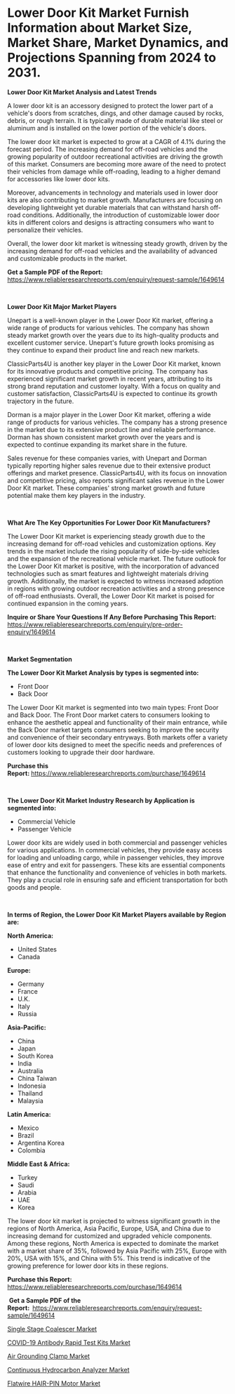 <p><h1>Lower Door Kit Market Furnish Information about Market Size, Market Share, Market Dynamics, and Projections Spanning from 2024 to 2031.</h1></p><p><strong>Lower Door Kit Market Analysis and Latest Trends</strong></p>
<p><p>A lower door kit is an accessory designed to protect the lower part of a vehicle's doors from scratches, dings, and other damage caused by rocks, debris, or rough terrain. It is typically made of durable material like steel or aluminum and is installed on the lower portion of the vehicle's doors.</p><p>The lower door kit market is expected to grow at a CAGR of 4.1% during the forecast period. The increasing demand for off-road vehicles and the growing popularity of outdoor recreational activities are driving the growth of this market. Consumers are becoming more aware of the need to protect their vehicles from damage while off-roading, leading to a higher demand for accessories like lower door kits.</p><p>Moreover, advancements in technology and materials used in lower door kits are also contributing to market growth. Manufacturers are focusing on developing lightweight yet durable materials that can withstand harsh off-road conditions. Additionally, the introduction of customizable lower door kits in different colors and designs is attracting consumers who want to personalize their vehicles.</p><p>Overall, the lower door kit market is witnessing steady growth, driven by the increasing demand for off-road vehicles and the availability of advanced and customizable products in the market.</p></p>
<p><strong>Get a Sample PDF of the Report:&nbsp;</strong> <a href="https://www.reliableresearchreports.com/enquiry/request-sample/1649614">https://www.reliableresearchreports.com/enquiry/request-sample/1649614</a></p>
<p>&nbsp;</p>
<p><strong>Lower Door Kit Major Market Players</strong></p>
<p><p>Unepart is a well-known player in the Lower Door Kit market, offering a wide range of products for various vehicles. The company has shown steady market growth over the years due to its high-quality products and excellent customer service. Unepart's future growth looks promising as they continue to expand their product line and reach new markets.</p><p>ClassicParts4U is another key player in the Lower Door Kit market, known for its innovative products and competitive pricing. The company has experienced significant market growth in recent years, attributing to its strong brand reputation and customer loyalty. With a focus on quality and customer satisfaction, ClassicParts4U is expected to continue its growth trajectory in the future.</p><p>Dorman is a major player in the Lower Door Kit market, offering a wide range of products for various vehicles. The company has a strong presence in the market due to its extensive product line and reliable performance. Dorman has shown consistent market growth over the years and is expected to continue expanding its market share in the future.</p><p>Sales revenue for these companies varies, with Unepart and Dorman typically reporting higher sales revenue due to their extensive product offerings and market presence. ClassicParts4U, with its focus on innovation and competitive pricing, also reports significant sales revenue in the Lower Door Kit market. These companies' strong market growth and future potential make them key players in the industry.</p></p>
<p>&nbsp;</p>
<p><strong>What Are The Key Opportunities For Lower Door Kit Manufacturers?</strong></p>
<p><p>The Lower Door Kit market is experiencing steady growth due to the increasing demand for off-road vehicles and customization options. Key trends in the market include the rising popularity of side-by-side vehicles and the expansion of the recreational vehicle market. The future outlook for the Lower Door Kit market is positive, with the incorporation of advanced technologies such as smart features and lightweight materials driving growth. Additionally, the market is expected to witness increased adoption in regions with growing outdoor recreation activities and a strong presence of off-road enthusiasts. Overall, the Lower Door Kit market is poised for continued expansion in the coming years.</p></p>
<p><strong>Inquire or Share Your Questions If Any Before Purchasing This Report:</strong> <a href="https://www.reliableresearchreports.com/enquiry/pre-order-enquiry/1649614">https://www.reliableresearchreports.com/enquiry/pre-order-enquiry/1649614</a></p>
<p>&nbsp;</p>
<p><strong>Market Segmentation</strong></p>
<p><strong>The Lower Door Kit Market Analysis by types is segmented into:</strong></p>
<p><ul><li>Front Door</li><li>Back Door</li></ul></p>
<p><p>The Lower Door Kit market is segmented into two main types: Front Door and Back Door. The Front Door market caters to consumers looking to enhance the aesthetic appeal and functionality of their main entrance, while the Back Door market targets consumers seeking to improve the security and convenience of their secondary entryways. Both markets offer a variety of lower door kits designed to meet the specific needs and preferences of customers looking to upgrade their door hardware.</p></p>
<p><strong>Purchase this Report:&nbsp;</strong><a href="https://www.reliableresearchreports.com/purchase/1649614">https://www.reliableresearchreports.com/purchase/1649614</a></p>
<p>&nbsp;</p>
<p><strong>The Lower Door Kit Market Industry Research by Application is segmented into:</strong></p>
<p><ul><li>Commercial Vehicle</li><li>Passenger Vehicle</li></ul></p>
<p><p>Lower door kits are widely used in both commercial and passenger vehicles for various applications. In commercial vehicles, they provide easy access for loading and unloading cargo, while in passenger vehicles, they improve ease of entry and exit for passengers. These kits are essential components that enhance the functionality and convenience of vehicles in both markets. They play a crucial role in ensuring safe and efficient transportation for both goods and people.</p></p>
<p>&nbsp;</p>
<p><strong>In terms of Region, the Lower Door Kit Market Players available by Region are:</strong></p>
<p>
    <p> <strong> North America: </strong>
        <ul>
            <li>United States</li>
            <li>Canada</li>
        </ul>
        </p> 
    <p> <strong> Europe: </strong>
        <ul>
            <li>Germany</li>
            <li>France</li>
            <li>U.K.</li>
            <li>Italy</li>
            <li>Russia</li>
        </ul>
        </p> 
    <p> <strong> Asia-Pacific: </strong>
        <ul>
            <li>China</li>
            <li>Japan</li>
            <li>South Korea</li>
            <li>India</li>
            <li>Australia</li>
            <li>China Taiwan</li>
            <li>Indonesia</li>
            <li>Thailand</li>
            <li>Malaysia</li>
        </ul>
        </p> 
    <p> <strong> Latin America: </strong>
        <ul>
            <li>Mexico</li>
            <li>Brazil</li>
            <li>Argentina Korea</li>
            <li>Colombia</li>
        </ul>
        </p> 
    <p> <strong> Middle East & Africa: </strong>
        <ul>
            <li>Turkey</li>
            <li>Saudi</li>
            <li>Arabia</li>
            <li>UAE</li>
            <li>Korea</li>
        </ul>
    </p>
    </p>
<p><p>The lower door kit market is projected to witness significant growth in the regions of North America, Asia Pacific, Europe, USA, and China due to increasing demand for customized and upgraded vehicle components. Among these regions, North America is expected to dominate the market with a market share of 35%, followed by Asia Pacific with 25%, Europe with 20%, USA with 15%, and China with 5%. This trend is indicative of the growing preference for lower door kits in these regions.</p></p>
<p><strong>Purchase this Report: </strong><a href="https://www.reliableresearchreports.com/purchase/1649614">https://www.reliableresearchreports.com/purchase/1649614</a></p>
<p>&nbsp;<strong>Get a Sample PDF of the Report:&nbsp;&nbsp;</strong><a href="https://www.reliableresearchreports.com/enquiry/request-sample/1649614">https://www.reliableresearchreports.com/enquiry/request-sample/1649614</a></p>
<p><strong></strong></p>
<p><p><a href="https://github.com/kosella/Market-Research-Report-List-2/blob/main/single-stage-coalescer-market.md">Single Stage Coalescer Market</a></p><p><a href="https://github.com/nathandecarvalho/Market-Research-Report-List-2/blob/main/covid-19-antibody-rapid-test-kits-market.md">COVID-19 Antibody Rapid Test Kits Market</a></p><p><a href="https://github.com/kufem1/Market-Research-Report-List-1/blob/main/air-grounding-clamp-market.md">Air Grounding Clamp Market</a></p><p><a href="https://github.com/singletonthaxterkelliehr2df/Market-Research-Report-List-1/blob/main/continuous-hydrocarbon-analyzer-market.md">Continuous Hydrocarbon Analyzer Market</a></p><p><a href="https://medium.com/@karleeprice2004/flatwire-hair-pin-motor-market-size-reveals-the-best-marketing-channels-in-global-industry-594f6afadc70">Flatwire HAIR-PIN Motor Market</a></p></p>